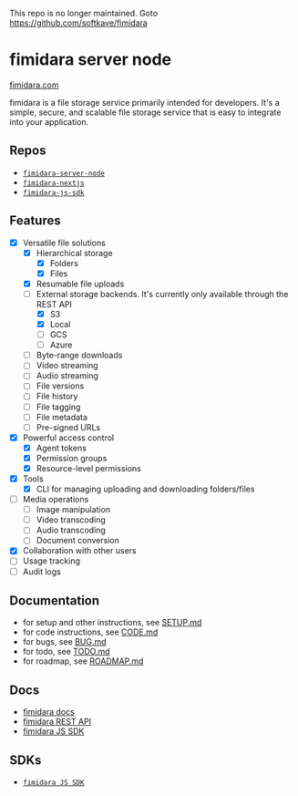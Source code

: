 This repo is no longer maintained. Goto https://github.com/softkave/fimidara

# fimidara server node

[fimidara.com](https://fimidara.com)

fimidara is a file storage service primarily intended for developers. It's a simple, secure, and scalable file storage service that is easy to integrate into your application.

## Repos

- [`fimidara-server-node`](https://github.com/softkave/fimidara-server-node)
- [`fimidara-nextjs`](https://github.com/softkave/fimidara-nextjs)
- [`fimidara-js-sdk`](https://github.com/softkave/fimidara-server-node/tree/main/sdk/js-sdk)

## Features

- [x] Versatile file solutions
  - [x] Hierarchical storage
    - [x] Folders
    - [x] Files
  - [x] Resumable file uploads
  - [ ] External storage backends. It's currently only available through the REST API
    - [x] S3
    - [x] Local
    - [ ] GCS
    - [ ] Azure
  - [ ] Byte-range downloads
  - [ ] Video streaming
  - [ ] Audio streaming
  - [ ] File versions
  - [ ] File history
  - [ ] File tagging
  - [ ] File metadata
  - [ ] Pre-signed URLs
- [x] Powerful access control
  - [x] Agent tokens
  - [x] Permission groups
  - [x] Resource-level permissions
- [x] Tools
  - [x] CLI for managing uploading and downloading folders/files
- [ ] Media operations
  - [ ] Image manipulation
  - [ ] Video transcoding
  - [ ] Audio transcoding
  - [ ] Document conversion
- [x] Collaboration with other users
- [ ] Usage tracking
- [ ] Audit logs

## Documentation

- for setup and other instructions, see [SETUP.md](notes/SETUP.md)
- for code instructions, see [CODE.md](notes/CODE.md)
- for bugs, see [BUG.md](notes/BUG.md)
- for todo, see [TODO.md](notes/TODO.md)
- for roadmap, see [ROADMAP.md](notes/ROADMAP.md)

## Docs

- [fimidara docs](https://www.fimidara.com/docs/fimidara/introduction)
- [fimidara REST API](https://www.fimidara.com/docs/fimidara-rest-api/v1/overview)
- [fimidara JS SDK](https://www.fimidara.com/docs/fimidara-js-sdk/v1/overview)

## SDKs

- [`fimidara JS SDK`](https://www.npmjs.com/package/fimidara)

